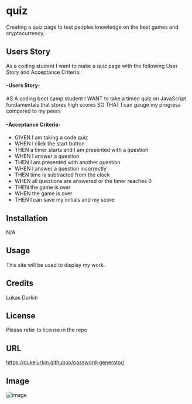 # quiz
Creating a quiz page to test peoples knowledge on the best games and cryptocurrency.




## Users Story
As a coding student I want to make a quiz page with the following User Story and Acceptance Criteria:

#### -Users Story-
AS A coding boot camp student
I WANT to take a timed quiz on JavaScript fundamentals that stores high scores
SO THAT I can gauge my progress compared to my peers

#### -Acceptance Criteria-

* GIVEN I am taking a code quiz
* WHEN I click the start button
* THEN a timer starts and I am presented with a question
* WHEN I answer a question
* THEN I am presented with another question
* WHEN I answer a question incorrectly
* THEN time is subtracted from the clock
* WHEN all questions are answered or the timer reaches 0
* THEN the game is over
* WHEN the game is over
* THEN I can save my initials and my score





## Installation

N/A

## Usage

This site will be used to display my work.

## Credits

Lukas Durkin

## License
Please refer to license in the repo

## URL
https://dukelurkin.github.io/password-generator/

## Image
![image](./image/pwgen.png)


